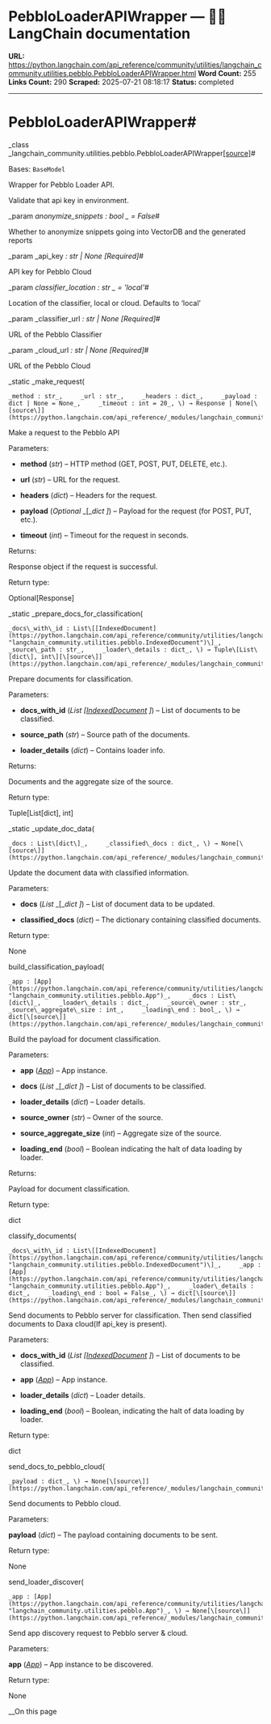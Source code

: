 # PebbloLoaderAPIWrapper — 🦜🔗 LangChain  documentation

**URL:** https://python.langchain.com/api_reference/community/utilities/langchain_community.utilities.pebblo.PebbloLoaderAPIWrapper.html
**Word Count:** 255
**Links Count:** 290
**Scraped:** 2025-07-21 08:18:17
**Status:** completed

---

# PebbloLoaderAPIWrapper\#

_class _langchain\_community.utilities.pebblo.PebbloLoaderAPIWrapper[\[source\]](https://python.langchain.com/api_reference/_modules/langchain_community/utilities/pebblo.html#PebbloLoaderAPIWrapper)\#     

Bases: `BaseModel`

Wrapper for Pebblo Loader API.

Validate that api key in environment.

_param _anonymize\_snippets _: bool_ _ = False_\#     

Whether to anonymize snippets going into VectorDB and the generated reports

_param _api\_key _: str | None_ _\[Required\]_\#     

API key for Pebblo Cloud

_param _classifier\_location _: str_ _ = 'local'_\#     

Location of the classifier, local or cloud. Defaults to ‘local’

_param _classifier\_url _: str | None_ _\[Required\]_\#     

URL of the Pebblo Classifier

_param _cloud\_url _: str | None_ _\[Required\]_\#     

URL of the Pebblo Cloud

_static _make\_request\(

    _method : str_,     _url : str_,     _headers : dict_,     _payload : dict | None = None_,     _timeout : int = 20_, \) → Response | None[\[source\]](https://python.langchain.com/api_reference/_modules/langchain_community/utilities/pebblo.html#PebbloLoaderAPIWrapper.make_request)\#     

Make a request to the Pebblo API

Parameters:     

  * **method** \(_str_\) – HTTP method \(GET, POST, PUT, DELETE, etc.\).

  * **url** \(_str_\) – URL for the request.

  * **headers** \(_dict_\) – Headers for the request.

  * **payload** \(_Optional_ _\[__dict_ _\]_\) – Payload for the request \(for POST, PUT, etc.\).

  * **timeout** \(_int_\) – Timeout for the request in seconds.

Returns:     

Response object if the request is successful.

Return type:     

Optional\[Response\]

_static _prepare\_docs\_for\_classification\(

    _docs\_with\_id : List\[[IndexedDocument](https://python.langchain.com/api_reference/community/utilities/langchain_community.utilities.pebblo.IndexedDocument.html#langchain_community.utilities.pebblo.IndexedDocument "langchain_community.utilities.pebblo.IndexedDocument")\]_,     _source\_path : str_,     _loader\_details : dict_, \) → Tuple\[List\[dict\], int\][\[source\]](https://python.langchain.com/api_reference/_modules/langchain_community/utilities/pebblo.html#PebbloLoaderAPIWrapper.prepare_docs_for_classification)\#     

Prepare documents for classification.

Parameters:     

  * **docs\_with\_id** \(_List_ _\[_[_IndexedDocument_](https://python.langchain.com/api_reference/community/utilities/langchain_community.utilities.pebblo.IndexedDocument.html#langchain_community.utilities.pebblo.IndexedDocument "langchain_community.utilities.pebblo.IndexedDocument") _\]_\) – List of documents to be classified.

  * **source\_path** \(_str_\) – Source path of the documents.

  * **loader\_details** \(_dict_\) – Contains loader info.

Returns:     

Documents and the aggregate size of the source.

Return type:     

Tuple\[List\[dict\], int\]

_static _update\_doc\_data\(

    _docs : List\[dict\]_,     _classified\_docs : dict_, \) → None[\[source\]](https://python.langchain.com/api_reference/_modules/langchain_community/utilities/pebblo.html#PebbloLoaderAPIWrapper.update_doc_data)\#     

Update the document data with classified information.

Parameters:     

  * **docs** \(_List_ _\[__dict_ _\]_\) – List of document data to be updated.

  * **classified\_docs** \(_dict_\) – The dictionary containing classified documents.

Return type:     

None

build\_classification\_payload\(

    _app : [App](https://python.langchain.com/api_reference/community/utilities/langchain_community.utilities.pebblo.App.html#langchain_community.utilities.pebblo.App "langchain_community.utilities.pebblo.App")_,     _docs : List\[dict\]_,     _loader\_details : dict_,     _source\_owner : str_,     _source\_aggregate\_size : int_,     _loading\_end : bool_, \) → dict[\[source\]](https://python.langchain.com/api_reference/_modules/langchain_community/utilities/pebblo.html#PebbloLoaderAPIWrapper.build_classification_payload)\#     

Build the payload for document classification.

Parameters:     

  * **app** \([_App_](https://python.langchain.com/api_reference/community/utilities/langchain_community.utilities.pebblo.App.html#langchain_community.utilities.pebblo.App "langchain_community.utilities.pebblo.App")\) – App instance.

  * **docs** \(_List_ _\[__dict_ _\]_\) – List of documents to be classified.

  * **loader\_details** \(_dict_\) – Loader details.

  * **source\_owner** \(_str_\) – Owner of the source.

  * **source\_aggregate\_size** \(_int_\) – Aggregate size of the source.

  * **loading\_end** \(_bool_\) – Boolean indicating the halt of data loading by loader.

Returns:     

Payload for document classification.

Return type:     

dict

classify\_documents\(

    _docs\_with\_id : List\[[IndexedDocument](https://python.langchain.com/api_reference/community/utilities/langchain_community.utilities.pebblo.IndexedDocument.html#langchain_community.utilities.pebblo.IndexedDocument "langchain_community.utilities.pebblo.IndexedDocument")\]_,     _app : [App](https://python.langchain.com/api_reference/community/utilities/langchain_community.utilities.pebblo.App.html#langchain_community.utilities.pebblo.App "langchain_community.utilities.pebblo.App")_,     _loader\_details : dict_,     _loading\_end : bool = False_, \) → dict[\[source\]](https://python.langchain.com/api_reference/_modules/langchain_community/utilities/pebblo.html#PebbloLoaderAPIWrapper.classify_documents)\#     

Send documents to Pebblo server for classification. Then send classified documents to Daxa cloud\(If api\_key is present\).

Parameters:     

  * **docs\_with\_id** \(_List_ _\[_[_IndexedDocument_](https://python.langchain.com/api_reference/community/utilities/langchain_community.utilities.pebblo.IndexedDocument.html#langchain_community.utilities.pebblo.IndexedDocument "langchain_community.utilities.pebblo.IndexedDocument") _\]_\) – List of documents to be classified.

  * **app** \([_App_](https://python.langchain.com/api_reference/community/utilities/langchain_community.utilities.pebblo.App.html#langchain_community.utilities.pebblo.App "langchain_community.utilities.pebblo.App")\) – App instance.

  * **loader\_details** \(_dict_\) – Loader details.

  * **loading\_end** \(_bool_\) – Boolean, indicating the halt of data loading by loader.

Return type:     

dict

send\_docs\_to\_pebblo\_cloud\(

    _payload : dict_, \) → None[\[source\]](https://python.langchain.com/api_reference/_modules/langchain_community/utilities/pebblo.html#PebbloLoaderAPIWrapper.send_docs_to_pebblo_cloud)\#     

Send documents to Pebblo cloud.

Parameters:     

**payload** \(_dict_\) – The payload containing documents to be sent.

Return type:     

None

send\_loader\_discover\(

    _app : [App](https://python.langchain.com/api_reference/community/utilities/langchain_community.utilities.pebblo.App.html#langchain_community.utilities.pebblo.App "langchain_community.utilities.pebblo.App")_, \) → None[\[source\]](https://python.langchain.com/api_reference/_modules/langchain_community/utilities/pebblo.html#PebbloLoaderAPIWrapper.send_loader_discover)\#     

Send app discovery request to Pebblo server & cloud.

Parameters:     

**app** \([_App_](https://python.langchain.com/api_reference/community/utilities/langchain_community.utilities.pebblo.App.html#langchain_community.utilities.pebblo.App "langchain_community.utilities.pebblo.App")\) – App instance to be discovered.

Return type:     

None

__On this page